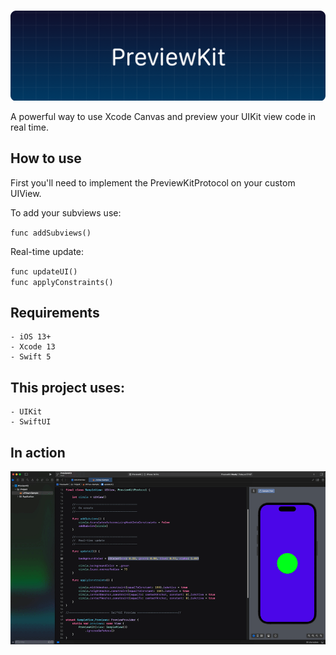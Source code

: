 ![cover](https://raw.githubusercontent.com/AlbertoLourenco/PreviewKit/main/github-assets/cover.png)

A powerful way to use Xcode Canvas and preview your UIKit view code in real time.

## How to use

First you'll need to implement the PreviewKitProtocol on your custom UIView.


To add your subviews use:

``func addSubviews()``

Real-time update:

``func updateUI()`` <br />
``func applyConstraints()``

## Requirements

```
- iOS 13+
- Xcode 13
- Swift 5
```

## This project uses:

```
- UIKit
- SwiftUI
```

## In action

![preview](https://raw.githubusercontent.com/AlbertoLourenco/PreviewKit/main/github-assets/preview.gif)
